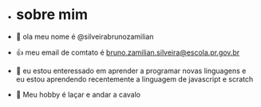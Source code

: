 - # sobre mim


- 👋 ola meu nome é @silveirabrunozamilian
- :+1: meu email de comtato é bruno.zamilian.silveira@escola.pr.gov.br
-  👀 eu estou enteressado em aprender a programar novas linguagens e eu estou aprendendo recentemente a linguagem de javascript e scratch

- :horse: Meu hobby é laçar e andar a cavalo 
